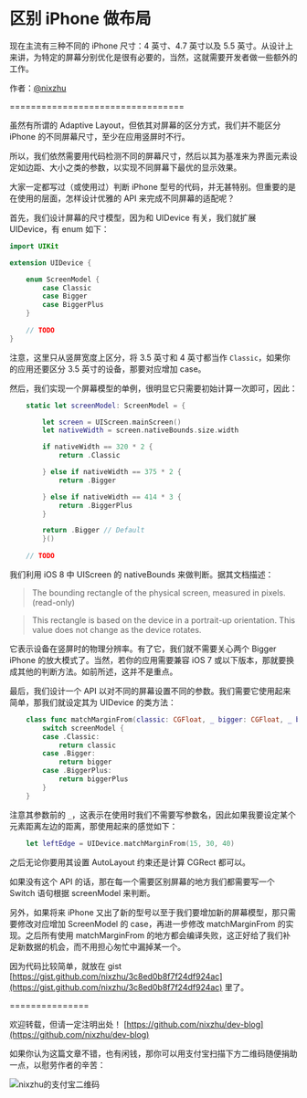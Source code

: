 # 区别 iPhone 做布局

现在主流有三种不同的 iPhone 尺寸：4 英寸、4.7 英寸以及 5.5 英寸。从设计上来讲，为特定的屏幕分别优化是很有必要的，当然，这就需要开发者做一些额外的工作。

作者：[@nixzhu](https://twitter.com/nixzhu)

=================================

虽然有所谓的 Adaptive Layout，但依其对屏幕的区分方式，我们并不能区分 iPhone 的不同屏幕尺寸，至少在应用竖屏时不行。

所以，我们依然需要用代码检测不同的屏幕尺寸，然后以其为基准来为界面元素设定如边距、大小之类的参数，以实现不同屏幕下最优的显示效果。

大家一定都写过（或使用过）判断 iPhone 型号的代码，并无甚特别。但重要的是在使用的层面，怎样设计优雅的 API 来完成不同屏幕的适配呢？

首先，我们设计屏幕的尺寸模型，因为和 UIDevice 有关，我们就扩展 UIDevice，有 enum 如下：

```Swift
import UIKit

extension UIDevice {

    enum ScreenModel {
        case Classic
        case Bigger
        case BiggerPlus
    }
    
    // TODO
}
```

注意，这里只从竖屏宽度上区分，将 3.5 英寸和 4 英寸都当作 `Classic`，如果你的应用还要区分 3.5 英寸的设备，那要对应增加 case。

然后，我们实现一个屏幕模型的单例，很明显它只需要初始计算一次即可，因此：

```Swift
    static let screenModel: ScreenModel = {

        let screen = UIScreen.mainScreen()
        let nativeWidth = screen.nativeBounds.size.width

        if nativeWidth == 320 * 2 {
            return .Classic

        } else if nativeWidth == 375 * 2 {
            return .Bigger

        } else if nativeWidth == 414 * 3 {
            return .BiggerPlus
        }

        return .Bigger // Default
        }()
        
    // TODO
```

我们利用 iOS 8 中 UIScreen 的 nativeBounds 来做判断。据其文档描述：

>The bounding rectangle of the physical screen, measured in pixels. (read-only)

>This rectangle is based on the device in a portrait-up orientation. This value does not change as the device rotates.

它表示设备在竖屏时的物理分辨率。有了它，我们就不需要关心两个 Bigger iPhone 的放大模式了。当然，若你的应用需要兼容 iOS 7 或以下版本，那就要换成其他的判断方法。如前所述，这并不是重点。

最后，我们设计一个 API 以对不同的屏幕设置不同的参数。我们需要它使用起来简单，那我们就设定其为 UIDevice 的类方法：

```Swift
    class func matchMarginFrom(classic: CGFloat, _ bigger: CGFloat, _ biggerPlus: CGFloat) -> CGFloat {
        switch screenModel {
        case .Classic:
            return classic
        case .Bigger:
            return bigger
        case .BiggerPlus:
            return biggerPlus
        }
    }
```

注意其参数前的 `_`，这表示在使用时我们不需要写参数名，因此如果我要设定某个元素距离左边的距离，那使用起来的感觉如下：

```Swift
    let leftEdge = UIDevice.matchMarginFrom(15, 30, 40)
```

之后无论你要用其设置 AutoLayout 约束还是计算 CGRect 都可以。

如果没有这个 API 的话，那在每一个需要区别屏幕的地方我们都需要写一个 Switch 语句根据 screenModel 来判断。

另外，如果将来 iPhone 又出了新的型号以至于我们要增加新的屏幕模型，那只需要修改对应增加 ScreenModel 的 case，再进一步修改 matchMarginFrom 的实现。之后所有使用 matchMarginFrom 的地方都会编译失败，这正好给了我们补足新数据的机会，而不用担心匆忙中漏掉某一个。

因为代码比较简单，就放在 gist [https://gist.github.com/nixzhu/3c8ed0b8f7f24df924ac](https://gist.github.com/nixzhu/3c8ed0b8f7f24df924ac) 里了。


===============

欢迎转载，但请一定注明出处！ [https://github.com/nixzhu/dev-blog](https://github.com/nixzhu/dev-blog)

如果你认为这篇文章不错，也有闲钱，那你可以用支付宝扫描下方二维码随便捐助一点，以慰劳作者的辛苦：

![nixzhu的支付宝二维码](https://github.com/nixzhu/dev-blog/raw/master/images/nixzhu_alipay.png)